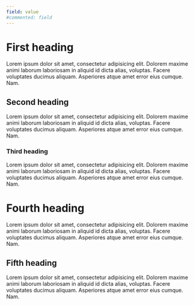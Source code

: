 ```yaml
---
field: value
#commented: field
---
```


# First heading

<meta field="value"></meta>

Lorem ipsum dolor sit amet, consectetur adipisicing elit. Dolorem maxime animi laborum laboriosam in aliquid id dicta alias, voluptas. Facere voluptates ducimus aliquam. Asperiores atque amet error eius cumque. Nam.

## Second heading

<meta field="value"></meta>

Lorem ipsum dolor sit amet, consectetur adipisicing elit. Dolorem maxime animi laborum laboriosam in aliquid id dicta alias, voluptas. Facere voluptates ducimus aliquam. Asperiores atque amet error eius cumque. Nam.

### Third heading

<meta field="value"></meta>

Lorem ipsum dolor sit amet, consectetur adipisicing elit. Dolorem maxime animi laborum laboriosam in aliquid id dicta alias, voluptas. Facere voluptates ducimus aliquam. Asperiores atque amet error eius cumque. Nam.

# Fourth heading

<meta field="value"></meta>

Lorem ipsum dolor sit amet, consectetur adipisicing elit. Dolorem maxime animi laborum laboriosam in aliquid id dicta alias, voluptas. Facere voluptates ducimus aliquam. Asperiores atque amet error eius cumque. Nam.

## Fifth heading

<meta field="value"></meta>

Lorem ipsum dolor sit amet, consectetur adipisicing elit. Dolorem maxime animi laborum laboriosam in aliquid id dicta alias, voluptas. Facere voluptates ducimus aliquam. Asperiores atque amet error eius cumque. Nam.

